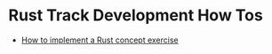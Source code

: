 # Rust Track Development How Tos

- [How to implement a Rust concept exercise](./implementing-a-concept-exercise.md)
